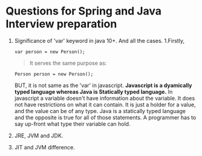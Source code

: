 # Questions for Spring and Java Interview preparation

1. Significance of 'var' keyword in java 10+. And all the cases.
	1.Firstly,
	```
	var person = new Person();
	```
	> It serves the same purpose as:
	```
	Person person = new Person();
	```
	BUT, it is not same as the 'var' in javascript.
**Javascript is a dyamically typed language whereas Java is Statically typed language.**
In javascript a variable doesn't have information about the variable. It does not have restrictions on what it can contain. It is just a holder for a value, and the value can be of any type.
Java is a statically typed language and the opposite is true for all of those statements. A programmer has to say up-front what type their variable can hold.

2. JRE, JVM and JDK.

3. JIT and JVM difference.




